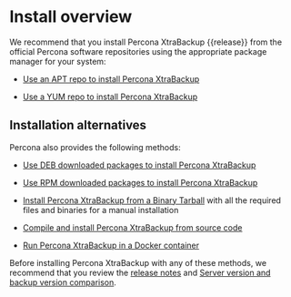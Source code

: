 # Install overview

We recommend that you install Percona XtraBackup {{release}} from the official Percona software repositories using the appropriate package manager for your system:

* [Use an APT repo to install Percona XtraBackup](apt-repo.md)

* [Use a YUM repo to install Percona XtraBackup](yum-repo.md)

## Installation alternatives

Percona also provides the following methods:

* [Use DEB downloaded packages to install Percona XtraBackup](apt-download-deb.md)

* [Use RPM downloaded packages to install Percona XtraBackup](yum-download-rpm.md) 

* [Install Percona XtraBackup from a Binary Tarball](binary-tarball.md) with all the required files and binaries for a manual installation

* [Compile and install Percona XtraBackup from source code](compile-xtrabackup.md)

* [Run Percona XtraBackup in a Docker container](docker.md)

Before installing Percona XtraBackup with any of these methods, we recommend that you review the [release notes](release-notes.md) and [Server version and backup version comparison](server-backup-version-comparison.md).
